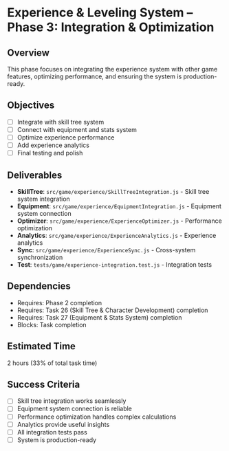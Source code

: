 # Experience & Leveling System – Phase 3: Integration & Optimization

## Overview
This phase focuses on integrating the experience system with other game features, optimizing performance, and ensuring the system is production-ready.

## Objectives
- [ ] Integrate with skill tree system
- [ ] Connect with equipment and stats system
- [ ] Optimize experience performance
- [ ] Add experience analytics
- [ ] Final testing and polish

## Deliverables
- **SkillTree**: `src/game/experience/SkillTreeIntegration.js` - Skill tree system integration
- **Equipment**: `src/game/experience/EquipmentIntegration.js` - Equipment system connection
- **Optimizer**: `src/game/experience/ExperienceOptimizer.js` - Performance optimization
- **Analytics**: `src/game/experience/ExperienceAnalytics.js` - Experience analytics
- **Sync**: `src/game/experience/ExperienceSync.js` - Cross-system synchronization
- **Test**: `tests/game/experience-integration.test.js` - Integration tests

## Dependencies
- Requires: Phase 2 completion
- Requires: Task 26 (Skill Tree & Character Development) completion
- Requires: Task 27 (Equipment & Stats System) completion
- Blocks: Task completion

## Estimated Time
2 hours (33% of total task time)

## Success Criteria
- [ ] Skill tree integration works seamlessly
- [ ] Equipment system connection is reliable
- [ ] Performance optimization handles complex calculations
- [ ] Analytics provide useful insights
- [ ] All integration tests pass
- [ ] System is production-ready 